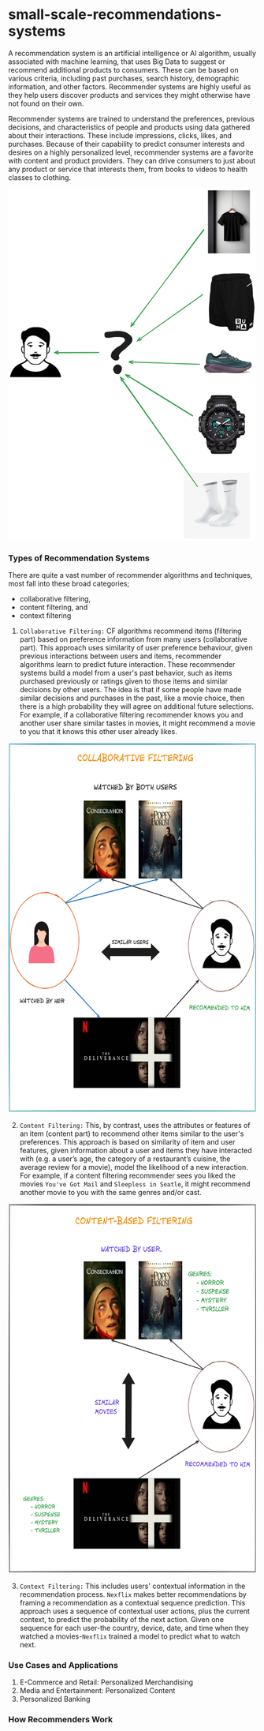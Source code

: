 # small-scale-recommendations-systems

A recommendation system is an artificial intelligence or AI algorithm, usually associated with machine learning, 
that uses Big Data to suggest or recommend additional products to consumers. These can be based on various criteria, 
including past purchases, search history, demographic information, and other factors. 
Recommender systems are highly useful as they help users discover products and services they might otherwise have not found on their own.

Recommender systems are trained to understand the preferences, previous decisions, and characteristics of people and products using data gathered about their interactions. 
These include impressions, clicks, likes, and purchases. Because of their capability to predict consumer
interests and desires on a highly personalized level, recommender systems are a favorite with content and product providers. 
They can drive consumers to just about any product or service that interests them, from books to videos to health classes to clothing.


[//]: # (<div style="text-align: center;">)

[//]: # (    <img src="assets/Untitled-2024-09-14-1236.png" alt="MarineGEO circle logo" style="height: 600px; width: 500px;"/>)

[//]: # (</div>)

<p style="text-align: center"><img src="assets/Untitled-2024-09-14-1236.png"></p>


### Types of Recommendation Systems
There are quite a vast number of recommender algorithms and techniques, most fall into these broad categories;
- collaborative filtering,
- content filtering, and
- context filtering

1. `Collaborative Filtering:` CF algorithms recommend items (filtering part) based on preference information from many users (collaborative part).
This approach uses similarity of user preference behaviour, given previous interactions between users and items, recommender algorithms learn to predict future 
interaction. These recommender systems build a model from a user's past behavior, such as items purchased previously or ratings given to those items and similar
decisions by other users. The idea is that if some people have made similar decisions and purchases in the past, like a movie choice, then there is a high 
probability they will agree on additional future selections. For example, if a collaborative filtering recommender knows you and another user share similar tastes in movies,
it might recommend a movie to you that it knows this other user already likes.


<div style="text-align: center;">
    <img src="assets/collaborative-filtering.png" alt="collaborative-filtering logo" style="height: 750px; width: 550px;"/>
</div>


2. `Content Filtering:` This, by contrast, uses the attributes or features of an item (content part) to recommend other items similar
to the user's preferences. This approach is based on similarity of item and user features, given information about a user and items they
have interacted with (e.g. a user’s age, the category of a restaurant’s cuisine, the average review for a movie), model the likelihood of 
a new interaction. For example, if a content filtering recommender sees you liked the movies `You've Got Mail` and `Sleepless in Seatle`,
it might recommend another movie to you with the same genres and/or cast.

   
<div style="text-align: center;">
    <img src="assets/content-based-filtering.png" alt="content-based-filtering logo" style="height: 750px; width: 550px;"/>
</div>


3. `Context Filtering:` This includes users' contextual information in the recommendation process. `Nexflix` makes better recommendations
by framing a recommendation as a contextual sequence prediction. This approach uses a sequence of contextual user actions, plus the 
current context, to predict the probability of the next action. Given one sequence for each user-the country, device, date, and time when
they watched a movies-`Nexflix` trained a model to predict what to watch next.


### Use Cases and Applications
1. E-Commerce and Retail: Personalized Merchandising
2. Media and Entertainment: Personalized Content
3. Personalized Banking


### How Recommenders Work

